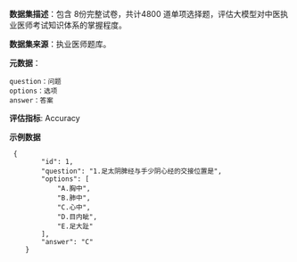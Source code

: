 

**数据集描述**：包含 8份完整试卷，共计4800 道单项选择题，评估大模型对中医执业医师考试知识体系的掌握程度。

**数据集来源**：执业医师题库。

**元数据**：

```
question：问题
options：选项
answer：答案
```

**评估指标**: Accuracy

**示例数据**

```
 {
        "id": 1,
        "question": "1.足太阴脾经与手少阴心经的交接位置是",
        "options": [
            "A.胸中",
            "B.肺中",
            "C.心中",
            "D.目内眦",
            "E.足大趾"
        ],
        "answer": "C"
    }
```

